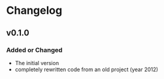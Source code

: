 # Changelog

## v0.1.0
### Added or Changed
- The initial version
- completely rewritten code from an old project (year 2012)

